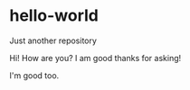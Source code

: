 # hello-world
Just another repository

Hi! How are you? I am good thanks for asking!

I'm good too.
